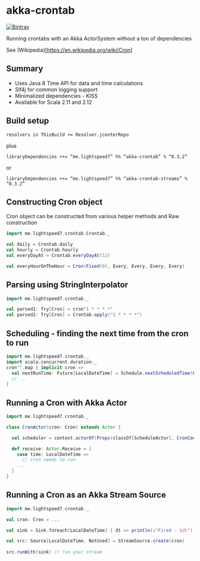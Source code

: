 # akka-crontab
[![Bintray](https://img.shields.io/bintray/v/lightspeed7/maven/akka-crontab.svg?maxAge=2592000)](https://bintray.com/lightspeed7/maven/akka-crontab)

Running crontabs with an Akka ActorSystem without a ton of dependencies

See (Wikipedia)[https://en.wikipedia.org/wiki/Cron]

## Summary 
* Uses Java 8 Time API for data and time calculations
* Slf4j for common logging support 
* Minimalized dependencies - KISS 
* Available for Scala 2.11 and 2.12 

## Build setup 
```
resolvers in ThisBuild += Resolver.jcenterRepo
```
plus 

```
libraryDependencies ++= “me.lightspeed7” %% “akka-crontab” % “0.3.2”
```
or
```
libraryDependencies ++= “me.lightspeed7” %% “akka-crontab-streams” % “0.3.2”
```

## Constructing Cron object

Cron object can be constructed from various helper methods and Raw construction

```scala
import me.lightspeed7.crontab.Crontab._

val daily = Crontab.daily
val hourly = Crontab.hourly 
val everyDayAt = Crontab.everyDayAt(12)

val everyHourOnTheHour = Cron(Fixed(0), Every, Every, Every, Every) 
```

## Parsing using StringInterpolator
```scala
import me.lightspeed7.crontab._

val parsed1: Try[Cron] = cron"1 * * * *"
val parsed2: Try[Cron] = Crontab.apply("1 * * * *")

```

## Scheduling - finding the next time from the cron to run

```scala
import me.lightspeed7.crontab._
import scala.concurrent.duration._
cron"".map { implicit cron =>
  val nextRunTime: Future[LocalDateTime] = Schedule.nextScheduledTime(LocalDateTime.now, 5 seconds)
  // ...
}
```

## Running a Cron with Akka Actor 
```scala
import me.lightspeed7.crontab._

class CronActor(cron: Cron) extends Actor {

  val scheduler = context.actorOf(Props(classOf[ScheduleActor], CronConfig(self, cron)))

  def receive: Actor.Receive = {
    case time: LocalDateTime =>
      // cron needs to run
    ...  
  }
}

```


## Running a Cron as an Akka Stream Source 

```scala
import me.lightspeed7.crontab._

val cron: Cron = ... 

val sink = Sink.foreach[LocalDateTime] { dt => println(s"Fired - $dt") }

val src: Source[LocalDateTime, NotUsed] = StreamSource.create(cron)
    
src.runWith(sink) // run your stream

```
